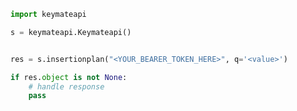 <!-- Start SDK Example Usage [usage] -->
```python
import keymateapi

s = keymateapi.Keymateapi()


res = s.insertionplan("<YOUR_BEARER_TOKEN_HERE>", q='<value>')

if res.object is not None:
    # handle response
    pass

```
<!-- End SDK Example Usage [usage] -->